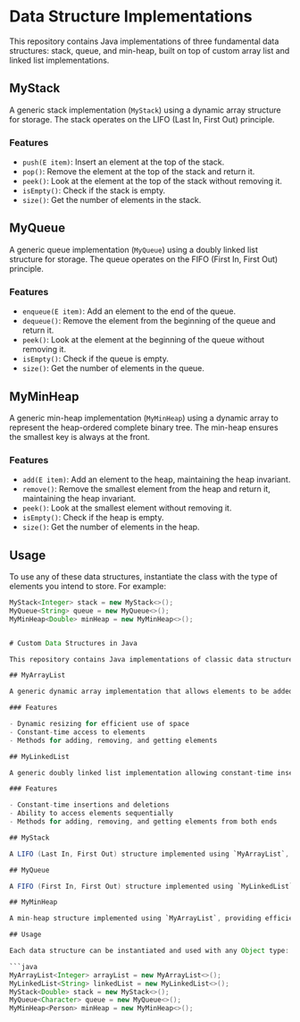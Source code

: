 # Data Structure Implementations

This repository contains Java implementations of three fundamental data structures: stack, queue, and min-heap, built on top of custom array list and linked list implementations.

## MyStack

A generic stack implementation (`MyStack`) using a dynamic array structure for storage. The stack operates on the LIFO (Last In, First Out) principle.

### Features

- `push(E item)`: Insert an element at the top of the stack.
- `pop()`: Remove the element at the top of the stack and return it.
- `peek()`: Look at the element at the top of the stack without removing it.
- `isEmpty()`: Check if the stack is empty.
- `size()`: Get the number of elements in the stack.

## MyQueue

A generic queue implementation (`MyQueue`) using a doubly linked list structure for storage. The queue operates on the FIFO (First In, First Out) principle.

### Features

- `enqueue(E item)`: Add an element to the end of the queue.
- `dequeue()`: Remove the element from the beginning of the queue and return it.
- `peek()`: Look at the element at the beginning of the queue without removing it.
- `isEmpty()`: Check if the queue is empty.
- `size()`: Get the number of elements in the queue.

## MyMinHeap

A generic min-heap implementation (`MyMinHeap`) using a dynamic array to represent the heap-ordered complete binary tree. The min-heap ensures the smallest key is always at the front.

### Features

- `add(E item)`: Add an element to the heap, maintaining the heap invariant.
- `remove()`: Remove the smallest element from the heap and return it, maintaining the heap invariant.
- `peek()`: Look at the smallest element without removing it.
- `isEmpty()`: Check if the heap is empty.
- `size()`: Get the number of elements in the heap.

## Usage

To use any of these data structures, instantiate the class with the type of elements you intend to store. For example:

```java
MyStack<Integer> stack = new MyStack<>();
MyQueue<String> queue = new MyQueue<>();
MyMinHeap<Double> minHeap = new MyMinHeap<>();


# Custom Data Structures in Java

This repository contains Java implementations of classic data structures built from scratch. It includes `MyArrayList`, `MyLinkedList`, `MyStack`, `MyQueue`, and `MyMinHeap`.

## MyArrayList

A generic dynamic array implementation that allows elements to be added and removed efficiently from the end of the list and ensures access to elements in constant time.

### Features

- Dynamic resizing for efficient use of space
- Constant-time access to elements
- Methods for adding, removing, and getting elements

## MyLinkedList

A generic doubly linked list implementation allowing constant-time insertions and deletions at both ends of the list, and efficient iteration.

### Features

- Constant-time insertions and deletions
- Ability to access elements sequentially
- Methods for adding, removing, and getting elements from both ends

## MyStack

A LIFO (Last In, First Out) structure implemented using `MyArrayList`, optimized for push and pop operations.

## MyQueue

A FIFO (First In, First Out) structure implemented using `MyLinkedList`, optimized for enqueue and dequeue operations.

## MyMinHeap

A min-heap structure implemented using `MyArrayList`, providing efficient access to the smallest element.

## Usage

Each data structure can be instantiated and used with any Object type:

```java
MyArrayList<Integer> arrayList = new MyArrayList<>();
MyLinkedList<String> linkedList = new MyLinkedList<>();
MyStack<Double> stack = new MyStack<>();
MyQueue<Character> queue = new MyQueue<>();
MyMinHeap<Person> minHeap = new MyMinHeap<>();
